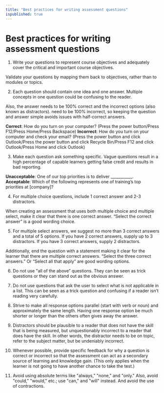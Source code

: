 ```yaml
---
title: "Best practices for writing assessment questions"
ispublished: true
---
```

# Best practices for writing assessment questions

1. Write your questions to represent course objectives and adequately cover the critical and important course objectives.

Validate your questions by mapping them back to objectives, rather than to modules or topics.

2. Each question should contain one idea and one answer. Multiple concepts in one question could be confusing to the reader. 

Also, the answer needs to be 100% correct and the incorrect options (also known as distractors). need to be 100% incorrect, so keeping the question and answer simple avoids issues with half-correct answers.

**Correct**: How do you turn on your computer? (Press the power button/Press F12/Press Home/Press Backspace)
**Incorrect**: How do you turn on your computer and check your email? (Press the power button and click Outlook/Press the power button and click Recycle Bin/Press F12 and click Outlook/Press Home and click Outlook)

3. Make each question ask something specific. Vague questions result in a high percentage of capable learners getting false credit and results in bad reporting. 

**Unacceptable**: One of our top priorities is to deliver ___________. 
**Acceptable**: Which of the following represents one of training’s top priorities at [company]?  

4. For multiple choice questions, include 1 correct answer and 2-3 distractors.

When creating an assessment that uses both multiple choice and multiple select, make it clear that there is one correct answer. “Select the correct answer” is a good wording choice.

5. For multiple select answers, we suggest no more than 3 correct answers and a total of 5 options. If you have 2 correct answers, supply up to 3 distractors. If you have 3 correct answers, supply 2 distractors. 

Additionally, end the question with a statement making it clear for the learner that there are multiple correct answers. “Select the three correct answers.” Or “Select all that apply” are good wording options.

6. Do not use "all of the above” questions. They can be seen as trick questions or they can stand out as the obvious answer.

7. Do not use questions that ask the user to select what is not applicable in a list. This can be seen as a trick question and confusing if a reader isn’t reading very carefully. 

8. Strive to make all response options parallel (start with verb or noun) and approximately the same length. Having one response option be much shorter or longer than the others often gives away the answer.

9. Distractors should be plausible to a reader that does not have the skill that is being measured, but unquestionably incorrect to a reader that does have the skill. In other words, the distractor needs to be on topic, refer to the subject matter, but be undeniably incorrect.

10. Whenever possible, provide specific feedback for why a question is correct or incorrect so that the assessment can act as a secondary source of learning and knowledge gain. (This only applies when the learner is not going to have another chance to take the test.)

11. Avoid using absolute terms like "always," "none," and "only." Also, avoid "could," "would," etc.; use "can," and "will" instead. And avoid the use of contractions.
